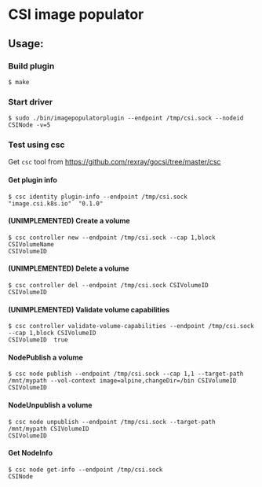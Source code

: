 # CSI image populator

## Usage:

### Build plugin
```
$ make
```

### Start driver
```
$ sudo ./bin/imagepopulatorplugin --endpoint /tmp/csi.sock --nodeid CSINode -v=5
```

### Test using csc

Get ```csc``` tool from https://github.com/rexray/gocsi/tree/master/csc

#### Get plugin info

```
$ csc identity plugin-info --endpoint /tmp/csi.sock
"image.csi.k8s.io"  "0.1.0"
```

#### (UNIMPLEMENTED) Create a volume

```
$ csc controller new --endpoint /tmp/csi.sock --cap 1,block CSIVolumeName
CSIVolumeID
```

#### (UNIMPLEMENTED) Delete a volume

```
$ csc controller del --endpoint /tmp/csi.sock CSIVolumeID
CSIVolumeID
```

#### (UNIMPLEMENTED) Validate volume capabilities

```
$ csc controller validate-volume-capabilities --endpoint /tmp/csi.sock --cap 1,block CSIVolumeID
CSIVolumeID  true
```

#### NodePublish a volume

```
$ csc node publish --endpoint /tmp/csi.sock --cap 1,1 --target-path /mnt/mypath --vol-context image=alpine,changeDir=/bin CSIVolumeID
CSIVolumeID
```

#### NodeUnpublish a volume

```
$ csc node unpublish --endpoint /tmp/csi.sock --target-path /mnt/mypath CSIVolumeID
CSIVolumeID
```

#### Get NodeInfo

```
$ csc node get-info --endpoint /tmp/csi.sock
CSINode
```
